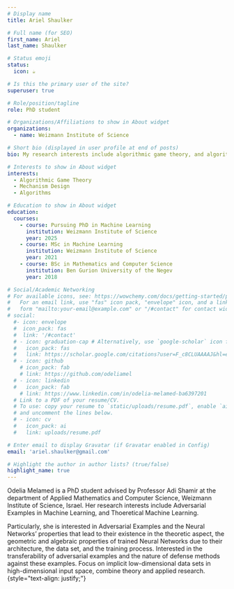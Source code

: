 ```yaml
---
# Display name
title: Ariel Shaulker

# Full name (for SEO)
first_name: Ariel
last_name: Shaulker

# Status emoji
status:
  icon: ☕️

# Is this the primary user of the site?
superuser: true

# Role/position/tagline
role: PhD student

# Organizations/Affiliations to show in About widget
organizations:
  - name: Weizmann Institute of Science

# Short bio (displayed in user profile at end of posts)
bio: My research interests include algorithmic game theory, and algorithms. 

# Interests to show in About widget
interests:
  - Algorithmic Game Theory
  - Mechanism Design
  - Algorithms

# Education to show in About widget
education:
  courses:
    - course: Pursuing PhD in Machine Learning
      institution: Weizmann Institute of Science
      year: 2025
    - course: MSc in Machine Learning
      institution: Weizmann Institute of Science
      year: 2021
    - course: BSc in Mathematics and Computer Science
      institution: Ben Gurion University of the Negev
      year: 2018

# Social/Academic Networking
# For available icons, see: https://wowchemy.com/docs/getting-started/page-builder/#icons
#   For an email link, use "fas" icon pack, "envelope" icon, and a link in the
#   form "mailto:your-email@example.com" or "/#contact" for contact widget.
# social:
  #- icon: envelope
  #  icon_pack: fas
  #  link: '/#contact'
  # - icon: graduation-cap # Alternatively, use `google-scholar` icon from `ai` icon pack
  #   icon_pack: fas
  #   link: https://scholar.google.com/citations?user=F_c8CLUAAAAJ&hl=en
  # - icon: github
    # icon_pack: fab
    # link: https://github.com/odeliamel
  # - icon: linkedin
  #   icon_pack: fab
    # link: https://www.linkedin.com/in/odelia-melamed-ba6397201
  # Link to a PDF of your resume/CV.
  # To use: copy your resume to `static/uploads/resume.pdf`, enable `ai` icons in `params.yaml`,
  # and uncomment the lines below.
  # - icon: cv
  #   icon_pack: ai
  #   link: uploads/resume.pdf

# Enter email to display Gravatar (if Gravatar enabled in Config)
email: 'ariel.shaulker@gmail.com'

# Highlight the author in author lists? (true/false)
highlight_name: true
---
```


Odelia Melamed is a PhD student advised by Professor Adi Shamir at the department of Applied Mathematics and Computer Science, Weizmann Institute of Science, Israel. Her research interests include Adversarial Examples in Machine Learning, and Thoeretical Machine Learning. 

Particularly, she is interested in Adversarial Examples and the Neural Networks’ properties that lead to their existence in the theoretic aspect, the geometric and algebraic properties of trained Neural Networks due to their architecture, the data set, and the training process. Interested in the transferability of adversarial examples and the nature of defense methods against these examples. Focus on implicit low-dimensional data sets in high-dimensional input space, combine theory and applied research.
{style="text-align: justify;"}
